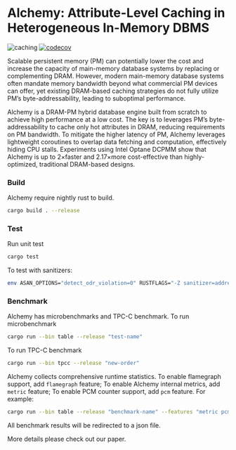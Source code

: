 # Alchemy: **A**ttribute-**L**evel **C**aching in **He**terogeneous In-**M**emor**y** DBMS

![caching](https://github.com/XiangpengHao/clock-cache/workflows/caching/badge.svg)
[![codecov](https://codecov.io/gh/XiangpengHao/clock-cache/branch/master/graph/badge.svg?token=YS06KZ1RYS)](https://codecov.io/gh/XiangpengHao/clock-cache)


Scalable persistent memory (PM) can potentially lower the cost and increase the capacity of main-memory database systems by replacing or complementing DRAM. However, modern main-memory database systems often mandate memory bandwidth beyond what commercial PM devices can offer, yet existing DRAM-based caching strategies do not fully utilize PM’s byte-addressability, leading to suboptimal performance.

Alchemy is a DRAM-PM hybrid database engine built from scratch to achieve high performance at a low cost. The key is to leverages PM’s byte-addressability to cache only hot attributes in DRAM, reducing requirements on PM bandwidth. To mitigate the higher latency of PM, Alchemy leverages lightweight coroutines to overlap data fetching and computation, effectively hiding CPU stalls. Experiments using Intel Optane DCPMM show that Alchemy is up to 2×faster and 2.17×more cost-effective than highly-optimized, traditional DRAM-based designs.


### Build
Alchemy require nightly rust to build.
```bash
cargo build . --release
```

### Test

Run unit test
```bash
cargo test
```

To test with sanitizers:
```bash
env ASAN_OPTIONS="detect_odr_violation=0" RUSTFLAGS="-Z sanitizer=address" cargo test -Zbuild-std --target x86_64-unknown-linux-gnu --features asans -- --skip test_alloc_oom
```


### Benchmark
Alchemy has microbenchmarks and TPC-C benchmark.
To run microbenchmark
```bash
cargo run --bin table --release "test-name"
```

To run TPC-C benchmark
```bash
cargo run --bin tpcc --release "new-order"
```

Alchemy collects comprehensive runtime statistics.
To enable flamegraph support, add `flamegraph` feature;
To enable Alchemy internal metrics, add `metric` feature;
To enable PCM counter support, add `pcm` feature.
For example:
```bash
cargo run --bin table --release "benchmark-name" --features "metric pcm flamegraph"
```

All benchmark results will be redirected to a json file.

More details please check out our paper.



